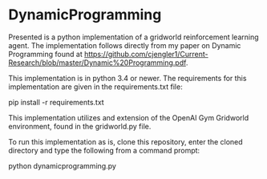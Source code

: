 # DynamicProgramming

Presented is a python implementation of a gridworld reinforcement learning agent. The implementation  follows directly from my paper on Dynamic Programming found at https://github.com/cjengler1/Current-Research/blob/master/Dynamic%20Programming.pdf. 

This implementation is in python 3.4 or newer. The requirements for this implementation are given in the requirements.txt file:

pip install -r requirements.txt

This implementation utilizes and extension of the OpenAI Gym Gridworld environment, found in the gridworld.py file.

To run this implementation as is, clone this repository, enter the cloned directory and type the following from a command prompt:

python dynamicprogramming.py
